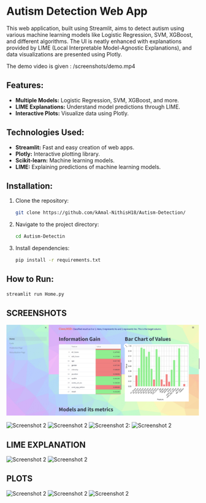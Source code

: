 # Autism Detection Web App

This web application, built using Streamlit, aims to detect autism using various machine learning models like Logistic Regression, SVM, XGBoost, and different algorithms. The UI is neatly enhanced with explanations provided by LIME (Local Interpretable Model-Agnostic Explanations), and data visualizations are presented using Plotly.

The demo video is given : /screenshots/demo.mp4
## Features:

- **Multiple Models:** Logistic Regression, SVM, XGBoost, and more.
- **LIME Explanations:** Understand model predictions through LIME.
- **Interactive Plots:** Visualize data using Plotly.

## Technologies Used:

- **Streamlit:** Fast and easy creation of web apps.
- **Plotly:** Interactive plotting library.
- **Scikit-learn:** Machine learning models.
- **LIME:** Explaining predictions of machine learning models.

## Installation:

1. Clone the repository:

    ```bash
    git clone https://github.com/kAmal-NithisH18/Autism-Detection/
    ```

2. Navigate to the project directory:

    ```bash
    cd Autism-Detectin
    ```

3. Install dependencies:

    ```bash
    pip install -r requirements.txt
    ```

## How to Run:

```bash
streamlit run Home.py
```
## SCREENSHOTS

![Alert System](/aut1.png)


![Screenshot 2](/screenshots/aut2.png)
![Screenshot 2](/screenshots/aut3.png)
![Screenshot 2:](/screenshots/aut4.png)
![Screenshot 2](/screenshots/aut5.png)

## LIME EXPLANATION

![Screenshot 2](/screenshots/aut6.png)
![Screenshot 2](/screenshots/aut7.png)

## PLOTS

![Screenshot 2](/screenshots/aut8.png)
![Screenshot 2](/screenshots/aut9.png)
![Screenshot 2](/screenshots/aut10.png)

